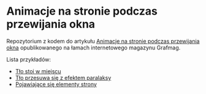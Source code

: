 # Animacje na stronie podczas przewijania okna

Repozytorium z kodem do artykułu [Animacje na stronie podczas przewijania okna](http://grafmag.pl/artykuly/animacje-na-stronie-podczas-przewijania-okna/) opublikowanego na łamach internetowego magazynu Grafmag.

Lista przykładów:

* [Tło stoi w miejscu](http://htulibacki.github.io/grafmag-scroll/statyczne-tlo.html)
* [Tło przesuwa się z efektem paralaksy](http://htulibacki.github.io/grafmag-scroll/paralaksa.html)
* [Pojawiające się elementy strony](http://htulibacki.github.io/grafmag-scroll/elementy.html)
